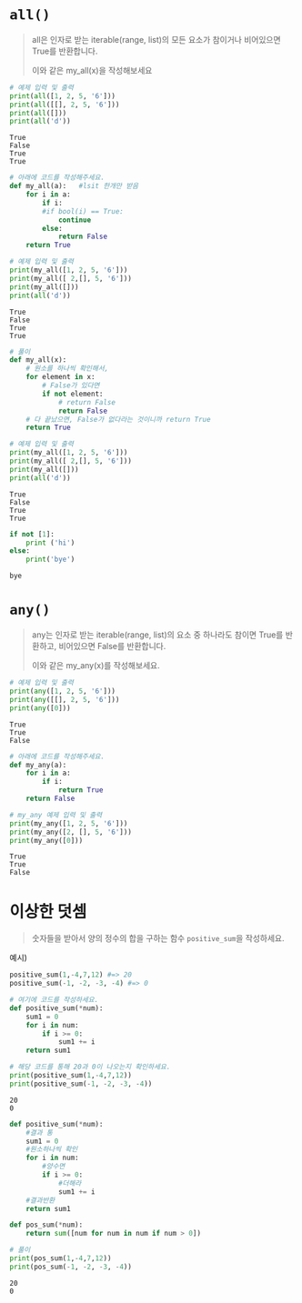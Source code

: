 
# `all()`

> all은 인자로 받는 iterable(range, list)의 모든 요소가 참이거나 비어있으면 True를 반환합니다.
>
> 이와 같은 my_all(x)을 작성해보세요


```python
# 예제 입력 및 출력
print(all([1, 2, 5, '6']))
print(all([[], 2, 5, '6']))
print(all([]))
print(all('d'))

```

    True
    False
    True
    True
    


```python
# 아래에 코드를 작성해주세요.
def my_all(a):   #lsit 한개만 받음
    for i in a:
        if i:
        #if bool(i) == True:
            continue
        else:
            return False
    return True

```


```python
# 예제 입력 및 출력
print(my_all([1, 2, 5, '6']))
print(my_all([ 2,[], 5, '6']))
print(my_all([]))
print(all('d'))
```

    True
    False
    True
    True
    


```python
# 풀이
def my_all(x):
    # 원소를 하나씩 확인해서,
    for element in x:
        # False가 있다면
        if not element:
            # return False
            return False
    # 다 끝났으면, False가 없다라는 것이니까 return True
    return True
```


```python
# 예제 입력 및 출력
print(my_all([1, 2, 5, '6']))
print(my_all([ 2,[], 5, '6']))
print(my_all([]))
print(all('d'))
```

    True
    False
    True
    True
    


```python
if not [1]:
    print ('hi')
else:
    print('bye')
```

    bye
    

# `any()`

> any는 인자로 받는 iterable(range, list)의 요소 중 하나라도 참이면 True를 반환하고, 비어있으면 False를 반환합니다.
>
> 이와 같은 my_any(x)를 작성해보세요.


```python
# 예제 입력 및 출력
print(any([1, 2, 5, '6']))
print(any([[], 2, 5, '6']))
print(any([0]))
```

    True
    True
    False
    


```python
# 아래에 코드를 작성해주세요.
def my_any(a):
    for i in a:
        if i:
            return True
    return False
```


```python
# my_any 예제 입력 및 출력
print(my_any([1, 2, 5, '6']))
print(my_any([2, [], 5, '6']))
print(my_any([0]))
```

    True
    True
    False
    


# 이상한 덧셈

> 숫자들을 받아서 양의 정수의 합을 구하는 함수 `positive_sum`을 작성하세요.

예시)

```python
positive_sum(1,-4,7,12) #=> 20
positive_sum(-1, -2, -3, -4) #=> 0
```


```python
# 여기에 코드를 작성하세요.
def positive_sum(*num):
    sum1 = 0
    for i in num:
        if i >= 0:
            sum1 += i
    return sum1
```


```python
# 해당 코드를 통해 20과 0이 나오는지 확인하세요.
print(positive_sum(1,-4,7,12))
print(positive_sum(-1, -2, -3, -4))
```

    20
    0
    


```python
def positive_sum(*num):
    #결과 통
    sum1 = 0
    #원소하나씩 확인
    for i in num:
        #양수면
        if i >= 0:
            #더해라
            sum1 += i
    #결과반환
    return sum1
```


```python
def pos_sum(*num):
    return sum([num for num in num if num > 0])
```


```python
# 풀이
print(pos_sum(1,-4,7,12))
print(pos_sum(-1, -2, -3, -4))
```

    20
    0
    
